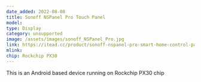 ```yaml
---
date_added: 2022-08-08
title: Sonoff NSPanel Pro Touch Panel
model: 
type: Display
category: unsupported
image: /assets/images/sonoff_NSPanel_Pro.jpg
link: https://itead.cc/product/sonoff-nspanel-pro-smart-home-control-panel/
mlink: 
chip: Rockchip PX30
---
```

This is an Android based device running on Rockchip PX30 chip

